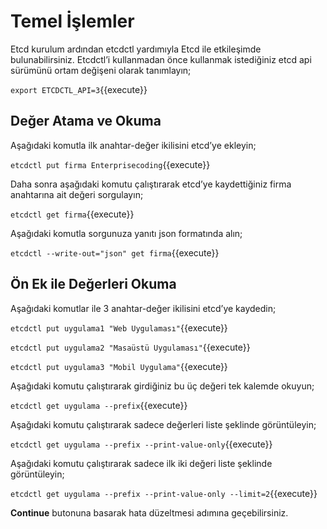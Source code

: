 # Temel İşlemler

Etcd kurulum ardından etcdctl yardımıyla Etcd ile etkileşimde bulunabilirsiniz. Etcdctl’i kullanmadan önce kullanmak istediğiniz etcd api sürümünü ortam değişeni olarak tanımlayın;

`export ETCDCTL_API=3`{{execute}}

## Değer Atama ve Okuma

Aşağıdaki komutla ilk anahtar-değer ikilisini etcd’ye ekleyin;


`etcdctl put firma Enterprisecoding`{{execute}}

Daha sonra aşağıdaki komutu çalıştırarak etcd’ye kaydettiğiniz firma anahtarına ait değeri sorgulayın;

`etcdctl get firma`{{execute}}

Aşağıdaki komutla sorgunuza yanıtı json formatında alın;

`etcdctl --write-out="json" get firma`{{execute}}

## Ön Ek ile Değerleri Okuma

Aşağıdaki komutlar ile 3 anahtar-değer ikilisini etcd’ye kaydedin;

`etcdctl put uygulama1 "Web Uygulaması"`{{execute}}

`etcdctl put uygulama2 "Masaüstü Uygulaması"`{{execute}}

`etcdctl put uygulama3 "Mobil Uygulama"`{{execute}}

Aşağıdaki komutu çalıştırarak girdiğiniz bu üç değeri tek kalemde okuyun;

`etcdctl get uygulama --prefix`{{execute}}

Aşağıdaki komutu çalıştırarak sadece değerleri liste şeklinde görüntüleyin;

`etcdctl get uygulama --prefix --print-value-only`{{execute}}

Aşağıdaki komutu çalıştırarak sadece ilk iki değeri liste şeklinde görüntüleyin;

`etcdctl get uygulama --prefix --print-value-only --limit=2`{{execute}}

**Continue** butonuna basarak hata düzeltmesi adımına geçebilirsiniz.
